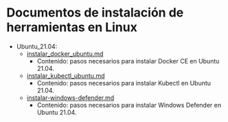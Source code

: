 # Documentos de instalación de herramientas en Linux
- Ubuntu_21.04:
    - [instalar_docker_ubuntu.md](https://github.com/pdafigl/docs/blob/2bab0b7e73e6505c91f5d73e964cc9dd837d5618/Linux/Ubuntu_21.04/instalar_docker_ubuntu.md)
        - Contenido: pasos necesarios para instalar Docker CE en Ubuntu 21.04.
    - [instalar_kubectl_ubuntu.md](https://github.com/pdafigl/docs/blob/2bab0b7e73e6505c91f5d73e964cc9dd837d5618/Linux/Ubuntu_21.04/instalar_kubectl_ubuntu.md)
        - Contenido: pasos necesarios para instalar Kubectl en Ubuntu 21.04.
    - [instalar-windows-defender.md](https://github.com/pdafigl/docs/blob/3c73e5eedab11e892033a2db179c53394ba3ab90/Linux/Ubuntu_21.04/instalar_windows_defender.md)
        - Contenido: pasos necesarios para instalar Windows Defender en Ubuntu 21.04.